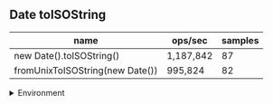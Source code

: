 ## Date toISOString

|name|ops/sec|samples|
|-|-|-|
|new Date().toISOString()|1,187,842|87|
|fromUnixToISOString(new Date())|995,824|82|


<details>
<summary>Environment</summary>

* __Machine:__ linux x64 | 2 vCPUs | 6.8GB Mem
* __Run:__ Sat Oct 14 2023 01:42:12 GMT+0000 (Coordinated Universal Time)
</details>

<!--
{"environment":{"platform":"linux","arch":"x64","cpus":2,"totalMemory":6.759757995605469},"benchmarks":[{"name":"new Date().toISOString()","hz":1187842.2062338681,"cycles":4,"stats":{"deviation":5.235294398946833e-8,"mean":8.418626605048542e-7,"moe":1.1001136507406917e-8,"rme":1.3067614260038183,"sem":5.612824748676998e-9,"variance":2.7408307443644083e-15}},{"name":"fromUnixToISOString(new Date())","hz":995823.803808238,"cycles":7,"stats":{"deviation":8.587959590188456e-8,"mean":0.0000010041937099472732,"moe":1.8588277074907047e-8,"rme":1.8510648782975405,"sem":9.48381483413625e-9,"variance":7.375304992270987e-15}}]}-->
